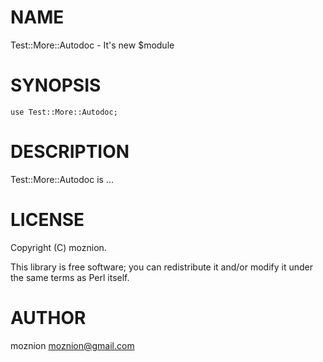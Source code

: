 # NAME

Test::More::Autodoc - It's new $module

# SYNOPSIS

    use Test::More::Autodoc;

# DESCRIPTION

Test::More::Autodoc is ...

# LICENSE

Copyright (C) moznion.

This library is free software; you can redistribute it and/or modify
it under the same terms as Perl itself.

# AUTHOR

moznion <moznion@gmail.com>
